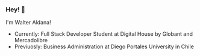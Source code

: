 ### Hey! 👋

I'm Walter Aldana!

* Currently: Full Stack Developer Student at Digital House by Globant and Mercadolibre
* Previuosly: Business Administration at Diego Portales University in Chile


<!--
**Waldanag/Waldanag** is a ✨ _special_ ✨ repository because its `README.md` (this file) appears on your GitHub profile.

Here are some ideas to get you started:

- 🔭 I’m currently working on ...
- 🌱 I’m currently learning ...
- 👯 I’m looking to collaborate on ...
- 🤔 I’m looking for help with ...
- 💬 Ask me about ...
- 📫 How to reach me: ...
- 😄 Pronouns: ...
- ⚡ Fun fact: ...
-->
